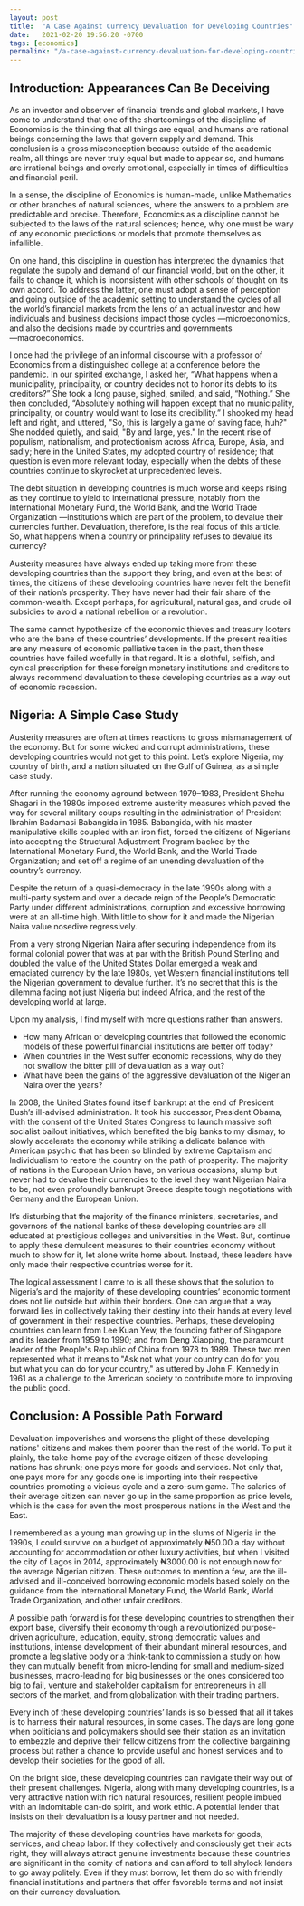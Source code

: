 ```yaml
---
layout: post
title:  "A Case Against Currency Devaluation for Developing Countries"
date:   2021-02-20 19:56:20 -0700
tags: [economics]
permalink: "/a-case-against-currency-devaluation-for-developing-countries/"
---
```


## Introduction: Appearances Can Be Deceiving
As an investor and observer of financial trends and global markets, I have come to understand that one of the shortcomings of the discipline of Economics is the thinking that all things are equal, and humans are rational beings concerning the laws that govern supply and demand. This conclusion is a gross misconception because outside of the academic realm, all things are never truly equal but made to appear so, and humans are irrational beings and overly emotional, especially in times of difficulties and financial peril.

In a sense, the discipline of Economics is human-made, unlike Mathematics or other branches of natural sciences, where the answers to a problem are predictable and precise. Therefore, Economics as a discipline cannot be subjected to the laws of the natural sciences; hence, why one must be wary of any economic predictions or models that promote themselves as infallible.

On one hand, this discipline in question has interpreted the dynamics that regulate the supply and demand of our financial world, but on the other, it fails to change it, which is inconsistent with other schools of thought on its own accord. To address the latter, one must adopt a sense of perception and going outside of the academic setting to understand the cycles of all the world’s financial markets from the lens of an actual investor and how individuals and business decisions impact those cycles ―microeconomics, and also the decisions made by countries and governments ―macroeconomics.

I once had the privilege of an informal discourse with a professor of Economics from a distinguished college at a conference before the pandemic. In our spirited exchange, I asked her, “What happens when a municipality, principality, or country decides not to honor its debts to its creditors?” She took a long pause, sighed, smiled, and said, “Nothing.” She then concluded, “Absolutely nothing will happen except that no municipality, principality, or country would want to lose its credibility.” I shooked my head left and right, and uttered, "So, this is largely a game of saving face, huh?" She nodded quietly, and said, "By and large, yes." In the recent rise of populism, nationalism, and protectionism across Africa, Europe, Asia, and sadly; here in the United States, my adopted country of residence; that question is even more relevant today, especially when the debts of these countries continue to skyrocket at unprecedented levels.

The debt situation in developing countries is much worse and keeps rising as they continue to yield to international pressure, notably from the International Monetary Fund, the World Bank, and the World Trade Organization ―institutions which are part of the problem, to devalue their currencies further. Devaluation, therefore, is the real focus of this article. So, what happens when a country or principality refuses to devalue its currency?

Austerity measures have always ended up taking more from these developing countries than the support they bring, and even at the best of times, the citizens of these developing countries have never felt the benefit of their nation’s prosperity. They have never had their fair share of the common-wealth. Except perhaps, for agricultural, natural gas, and crude oil subsidies to avoid a national rebellion or a revolution.

The same cannot hypothesize of the economic thieves and treasury looters who are the bane of these countries’ developments. If the present realities are any measure of economic palliative taken in the past, then these countries have failed woefully in that regard. It is a slothful, selfish, and cynical prescription for these foreign monetary institutions and creditors to always recommend devaluation to these developing countries as a way out of economic recession.

## Nigeria: A Simple Case Study
Austerity measures are often at times reactions to gross mismanagement of the economy. But for some wicked and corrupt administrations, these developing countries would not get to this point. Let’s explore Nigeria, my country of birth, and a nation situated on the Gulf of Guinea, as a simple case study.

After running the economy aground between 1979–1983, President Shehu Shagari in the 1980s imposed extreme austerity measures which paved the way for several military coups resulting in the administration of President Ibrahim Badamasi Babangida in 1985. Babangida, with his master manipulative skills coupled with an iron fist, forced the citizens of Nigerians into accepting the Structural Adjustment Program backed by the International Monetary Fund, the World Bank, and the World Trade Organization; and set off a regime of an unending devaluation of the country’s currency.

Despite the return of a quasi-democracy in the late 1990s along with a multi-party system and over a decade reign of the People’s Democratic Party under different administrations, corruption and excessive borrowing were at an all-time high. With little to show for it and made the Nigerian Naira value nosedive regressively.

From a very strong Nigerian Naira after securing independence from its formal colonial power that was at par with the British Pound Sterling and doubled the value of the United States Dollar emerged a weak and emaciated currency by the late 1980s, yet Western financial institutions tell the Nigerian government to devalue further. It’s no secret that this is the dilemma facing not just Nigeria but indeed Africa, and the rest of the developing world at large.

Upon my analysis, I find myself with more questions rather than answers.

* How many African or developing countries that followed the economic models of these powerful financial institutions are better off today?
* When countries in the West suffer economic recessions, why do they not swallow the bitter pill of devaluation as a way out?
* What have been the gains of the aggressive devaluation of the Nigerian Naira over the years?

In 2008, the United States found itself bankrupt at the end of President Bush’s ill-advised administration. It took his successor, President Obama, with the consent of the United States Congress to launch massive soft socialist bailout initiatives, which benefited the big banks to my dismay, to slowly accelerate the economy while striking a delicate balance with American psychic that has been so blinded by extreme Capitalism and Individualism to restore the country on the path of prosperity. The majority of nations in the European Union have, on various occasions, slump but never had to devalue their currencies to the level they want Nigerian Naira to be, not even profoundly bankrupt Greece despite tough negotiations with Germany and the European Union.

It’s disturbing that the majority of the finance ministers, secretaries, and governors of the national banks of these developing countries are all educated at prestigious colleges and universities in the West. But, continue to apply these demulcent measures to their countries economy without much to show for it, let alone write home about. Instead, these leaders have only made their respective countries worse for it.

The logical assessment I came to is all these shows that the solution to Nigeria’s and the majority of these developing countries’ economic torment does not lie outside but within their borders. One can argue that a way forward lies in collectively taking their destiny into their hands at every level of government in their respective countries. Perhaps, these developing countries can learn from Lee Kuan Yew, the founding father of Singapore and its leader from 1959 to 1990; and from Deng Xiaoping, the paramount leader of the People's Republic of China from 1978 to 1989. These two men represented what it means to "Ask not what your country can do for you, but what you can do for your country," as uttered by John F. Kennedy in 1961 as a challenge to the American society to contribute more to improving the public good.

## Conclusion: A Possible Path Forward
Devaluation impoverishes and worsens the plight of these developing nations' citizens and makes them poorer than the rest of the world. To put it plainly, the take-home pay of the average citizen of these developing nations has shrunk; one pays more for goods and services. Not only that, one pays more for any goods one is importing into their respective countries promoting a vicious cycle and a zero-sum game. The salaries of their average citizen can never go up in the same proportion as price levels, which is the case for even the most prosperous nations in the West and the East.

I remembered as a young man growing up in the slums of Nigeria in the 1990s, I could survive on a budget of approximately ₦50.00 a day without accounting for accommodation or other luxury activities, but when I visited the city of Lagos in 2014, approximately ₦3000.00 is not enough now for the average Nigerian citizen. These outcomes to mention a few, are the ill-advised and ill-conceived borrowing economic models based solely on the guidance from the International Monetary Fund, the World Bank, World Trade Organization, and other unfair creditors.

A possible path forward is for these developing countries to strengthen their export base, diversify their economy through a revolutionized purpose-driven agriculture, education, equity, strong democratic values and institutions, intense development of their abundant mineral resources, and promote a legislative body or a think-tank to commission a study on how they can mutually benefit from micro-lending for small and medium-sized businesses, macro-leading for big businesses or the ones considered too big to fail, venture and stakeholder capitalism for entrepreneurs in all sectors of the market, and from globalization with their trading partners.

Every inch of these developing countries’ lands is so blessed that all it takes is to harness their natural resources, in some cases. The days are long gone when politicians and policymakers should see their station as an invitation to embezzle and deprive their fellow citizens from the collective bargaining process but rather a chance to provide useful and honest services and to develop their societies for the good of all.

On the bright side, these developing countries can navigate their way out of their present challenges. Nigeria, along with many developing countries, is a very attractive nation with rich natural resources, resilient people imbued with an indomitable can-do spirit, and work ethic. A potential lender that insists on their devaluation is a lousy partner and not needed.

The majority of these developing countries have markets for goods, services, and cheap labor. If they collectively and consciously get their acts right, they will always attract genuine investments because these countries are significant in the comity of nations and can afford to tell shylock lenders to go away politely. Even if they must borrow, let them do so with friendly financial institutions and partners that offer favorable terms and not insist on their currency devaluation.
